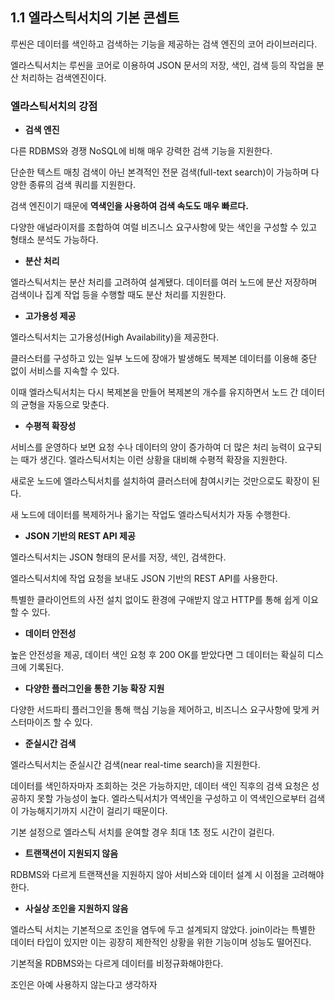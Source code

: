 ## 1.1 엘라스틱서치의 기본 콘셉트

루씬은 데이터를 색인하고 검색하는 기능을 제공하는 검색 엔진의 코어 라이브러리다.

엘라스틱서치는 루씬을 코어로 이용하여 JSON 문서의 저장, 색인, 검색 등의 작업을 분산 처리하는 검색엔진이다.

### 엘라스틱서치의 강점

- **검색 엔진**

다른 RDBMS와 경쟁 NoSQL에 비해 매우 강력한 검색 기능을 지원한다.

단순한 텍스트 매칭 검색이 아닌 본격적인 전문 검색(full-text search)이 가능하며 다양한 종류의 검색 쿼리를 지원한다.

검색 엔진이기 때문에 **역색인을 사용하여 검색 속도도 매우 빠르다.**

다양한 애널라이저를 조합하여 여럴 비즈니스 요구사항에 맞는 색인을 구성할 수 있고 형태소 분석도 가능하다.

- **분산 처리**

엘라스틱서치는 분산 처리를 고려하여 설계됐다. 데이터를 여러 노드에 분산 저장하며 검색이나 집계 작업 등을 수행할 때도 분산 처리를 지원한다.

- **고가용성 제공**

엘라스틱서치는 고가용성(High Availability)을 제공한다.

클러스터를 구성하고 있는 일부 노드에 장애가 발생해도 복제본 데이터를 이용해 중단 없이 서비스를 지속할 수 있다.

이때 엘라스틱서치는 다시 복제본을 만들어 복제본의 개수를 유지하면서 노드 간 데이터의 균형을 자동으로 맞춘다.

- **수평적 확장성**

서비스를 운영하다 보면 요청 수나 데이터의 양이 증가하여 더 많은 처리 능력이 요구되는 때가 생긴다. 엘라스틱서치는 이런 상황을 대비해 수평적 확장을 지원한다.

새로운 노드에 엘라스틱서치를 설치하여 클러스터에 참여시키는 것만으로도 확장이 된다.

새 노드에 데이터를 복제하거나 옮기는 작업도 엘라스틱서치가 자동 수행한다.

- **JSON 기반의 REST API 제공**

엘라스틱서치는 JSON 형태의 문서를 저장, 색인, 검색한다.

엘라스틱서치에 작업 요청을 보내도 JSON 기반의 REST API를 사용한다.

특별한 클라이언트의 사전 설치 없이도 환경에 구애받지 않고 HTTP를 통해 쉽게 이요할 수 있다.

- **데이터 안전성**

높은 안전성을 제공, 데이터 색인 요청 후 200 OK를 받았다면 그 데이터는 확실히 디스크에 기록된다.

- **다양한 플러그인을 통한 기능 확장 지원**

다양한 서드파티 플러그인을 통해 핵심 기능을 제어하고, 비즈니스 요구사항에 맞게 커스터마이즈 할 수 있다.

- **준실시간 검색**

엘라스틱서치는 준실시간 검색(near real-time search)을 지원한다.

데이터를 색인하자마자 조회하는 것은 가능하지만, 데이터 색인 직후의 검색 요청은 성공하지 못할 가능성이 높다. 엘라스틱서치가 역색인을 구성하고 이 역색인으로부터 검색이 가능해지기까지 시간이 걸리기 때문이다.

기본 설정으로 엘라스틱 서치를 운여할 경우 최대 1초 정도 시간이 걸린다.

- **트랜잭션이 지원되지 않음**

RDBMS와 다르게 트랜잭션을 지원하지 않아 서비스와 데이터 설계 시 이점을 고려해야 한다.

- **사실상 조인을 지원하지 않음**

엘라스틱 서치는 기본적으로 조인을 염두에 두고 설계되지 않았다. join이라는 특별한 데이터 타입이 있지만 이는 굉장히 제한적인 상황을 위한 기능이며 성능도 떨어진다.

기본적올 RDBMS와는 다르게 데이터를 비정규화해야한다.

조인은 아예 사용하지 않는다고 생각하자